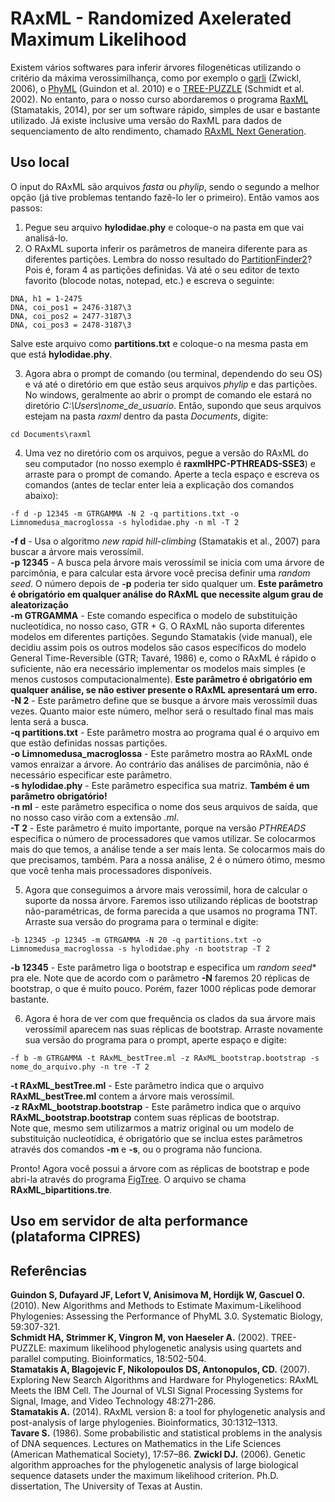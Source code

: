 # RAxML - Randomized Axelerated Maximum Likelihood

Existem vários softwares para inferir árvores filogenéticas utilizando o critério da máxima verossimilhança, como por exemplo o [garli](https://code.google.com/archive/p/garli/downloads) (Zwickl, 2006), o [PhyML](http://www.atgc-montpellier.fr/phyml/) (Guindon et al. 2010) e o [TREE-PUZZLE](http://www.tree-puzzle.de/) (Schmidt et al. 2002). No entanto, para o nosso curso abordaremos o programa [RaxML](https://github.com/stamatak/standard-RAxML) (Stamatakis, 2014), por ser um software rápido, simples de usar e bastante utilizado. Já existe inclusive uma versão do RaxML para dados de sequenciamento de alto rendimento, chamado [RAxML Next Generation](https://github.com/amkozlov/raxml-ng).

## Uso local

O input do RAxML são arquivos *fasta* ou *phylip*, sendo o segundo a melhor opção (já tive problemas tentando fazê-lo ler o primeiro). Então vamos aos passos:

1) Pegue seu arquivo **hylodidae.phy** e coloque-o na pasta em que vai analisá-lo. 
2) O RAxML suporta inferir os parâmetros de maneira diferente para as diferentes partições. Lembra do nosso resultado do [PartitionFinder2](https://pedrotaucce.github.io/filogenia/selecaodemodelos)? Pois é, foram 4 as partições definidas. Vá até o seu editor de texto favorito (blocode notas, notepad, etc.) e escreva o seguinte:
```
DNA, h1 = 1-2475
DNA, coi_pos1 = 2476-3187\3
DNA, coi_pos2 = 2477-3187\3
DNA, coi_pos3 = 2478-3187\3
```
Salve este arquivo como **partitions.txt** e coloque-o na mesma pasta em que está **hylodidae.phy**.

3) Agora abra o prompt de comando (ou terminal, dependendo do seu OS) e vá até o diretório em que estão seus arquivos *phylip* e das partições. No windows, geralmente ao abrir o prompt de comando ele estará no diretório *C:\Users\nome_de_usuario*. Então, supondo que seus arquivos estejam na pasta *raxml* dentro da pasta *Documents*, digite:
```
cd Documents\raxml
```
4) Uma vez no diretório com os arquivos, pegue a versão do RAxML do seu computador (no nosso exemplo é **raxmlHPC-PTHREADS-SSE3**) e arraste para o prompt de comando. Aperte a tecla espaço e escreva os comandos (antes de teclar enter leia a explicação dos comandos abaixo):
```
-f d -p 12345 -m GTRGAMMA -N 2 -q partitions.txt -o Limnomedusa_macroglossa -s hylodidae.phy -n ml -T 2
```
**-f d** - Usa o algoritmo *new rapid hill-climbing* (Stamatakis et al., 2007) para buscar a árvore mais verossímil.<br>
**-p 12345** - A busca pela árvore mais verossímil se inicia com uma árvore de parcimônia, e para calcular esta árvore você precisa definir uma *random seed*. O número depois de **-p** poderia ter sido qualquer um. **Este parâmetro é obrigatório em qualquer análise do RAxML que necessite algum grau de aleatorização**<br>
**-m GTRGAMMA** - Este comando especifica o modelo de substituição nucleotídica, no nosso caso, GTR + G. O RAxML não suporta diferentes modelos em diferentes partições. Segundo Stamatakis (vide manual), ele decidiu assim pois os outros modelos são casos específicos do modelo General Time-Reversible (GTR; Tavaré, 1986) e, como o RAxML é rápido o suficiente, não era necessário implementar os modelos mais simples (e menos custosos computacionalmente). **Este parâmetro é obrigatório em qualquer análise, se não estiver presente o RAxML apresentará um erro.**<br>
**-N 2** - Este parâmetro define que se busque a árvore mais verossímil duas vezes. Quanto maior este número, melhor será o resultado final mas mais lenta será a busca.<br>
**-q partitions.txt** - Este parâmetro mostra ao programa qual é o arquivo em que estão definidas nossas partições. <br>
**-o Limnomedusa_macroglossa** - Este parâmetro mostra ao RAxML onde vamos enraizar a árvore. Ao contrário das análises de parcimônia, não é necessário especificar este parâmetro.<br>
**-s hylodidae.phy** - Este parâmetro especifica sua matriz. **Também é um parâmetro obrigatório!**<br>
**-n ml** - este parâmetro especifica o nome dos seus arquivos de saída, que no nosso caso virão com a extensão *.ml*.<br>
**-T 2** - Este parâmetro é muito importante, porque na versão *PTHREADS* especifica o número de processadores que vamos utilizar. Se colocarmos mais do que temos, a análise tende a ser mais lenta. Se colocarmos mais do que precisamos, também. Para a nossa análise, 2 é o número ótimo, mesmo que você tenha mais processadores disponíveis.<br>

5) Agora que conseguimos a árvore mais verossímil, hora de calcular o suporte da nossa árvore. Faremos isso utilizando réplicas de bootstrap não-paramétricas, de forma parecida a que usamos no programa TNT. Arraste sua versão do programa para o terminal e digite:
```
-b 12345 -p 12345 -m GTRGAMMA -N 20 -q partitions.txt -o Limnomedusa_macroglossa -s hylodidae.phy -n bootstrap -T 2
```
**-b 12345** - Este parâmetro liga o bootstrap e especifica um *random seed** pra ele. Note que de acordo com o parâmetro **-N** faremos 20 réplicas de bootstrap, o que é muito pouco. Porém, fazer 1000 réplicas pode demorar bastante.<br>

6) Agora é hora de ver com que frequência os clados da sua árvore mais verossímil aparecem nas suas réplicas de bootstrap. Arraste novamente sua versão do programa para o prompt, aperte espaço e digite:
```
-f b -m GTRGAMMA -t RAxML_bestTree.ml -z RAxML_bootstrap.bootstrap -s nome_do_arquivo.phy -n tre -T 2
```
**-t RAxML_bestTree.ml** - Este parâmetro indica que o arquivo **RAxML_bestTree.ml** contem a árvore mais verossímil.<br>
**-z RAxML_bootstrap.bootstrap** - Este parâmetro indica que o arquivo **RAxML_bootstrap.bootstrap** contem suas réplicas de bootstrap.<br>
Note que, mesmo sem utilizarmos a matriz original ou um modelo de substituição nucleotídica, é obrigatório que se inclua estes parâmetros através dos comandos **-m** e **-s**, ou o programa não funciona.

Pronto! Agora você possui a árvore com as réplicas de bootstrap e pode abri-la através do programa [FigTree](https://github.com/rambaut/figtree/releases). O arquivo se chama **RAxML_bipartitions.tre**.

## Uso em servidor de alta performance (plataforma CIPRES)




## Referências

**Guindon S, Dufayard JF, Lefort V, Anisimova M, Hordijk W, Gascuel O.** (2010). New Algorithms and Methods to Estimate Maximum-Likelihood Phylogenies: Assessing the Performance of PhyML 3.0. Systematic Biology, 59:307-321.<br>
**Schmidt HA, Strimmer K, Vingron M, von Haeseler A.** (2002). TREE-PUZZLE: maximum likelihood phylogenetic analysis using quartets and parallel computing. Bioinformatics, 18:502-504.<br>
**Stamatakis A, Blagojevic F, Nikolopoulos DS, Antonopulos, CD.** (2007). Exploring New Search Algorithms and Hardware for Phylogenetics:
RAxML Meets the IBM Cell. The Journal of VLSI Signal Processing Systems for Signal, Image, and Video Technology 48:271-286.<br> 
**Stamatakis A.** (2014). RAxML version 8: a tool for phylogenetic analysis and post-analysis of large phylogenies. Bioinformatics, 30:1312–1313.<br>
**Tavare S.** (1986). Some probabilistic and statistical problems in the analysis of DNA sequences. Lectures on Mathematics in the Life Sciences (American Mathematical Society), 17:57–86.
**Zwickl DJ.** (2006). Genetic algorithm approaches for the phylogenetic analysis of large biological sequence datasets under the maximum likelihood criterion. Ph.D. dissertation, The University of Texas at Austin.<br>
